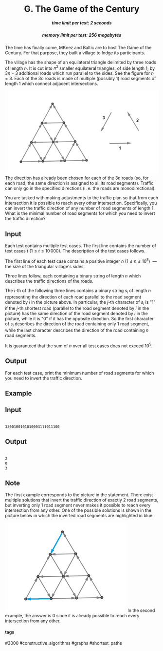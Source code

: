 <h1 style='text-align: center;'> G. The Game of the Century</h1>

<h5 style='text-align: center;'>time limit per test: 2 seconds</h5>
<h5 style='text-align: center;'>memory limit per test: 256 megabytes</h5>

The time has finally come, MKnez and Baltic are to host The Game of the Century. For that purpose, they built a village to lodge its participants.

The village has the shape of an equilateral triangle delimited by three roads of length $n$. It is cut into $n^2$ smaller equilateral triangles, of side length $1$, by $3n-3$ additional roads which run parallel to the sides. See the figure for $n=3$. Each of the $3n$ roads is made of multiple (possibly $1$) road segments of length $1$ which connect adjacent intersections.

 ![](images/f3a12a0a600582d91cfafc22b6fd880eb4d9040e.png) The direction has already been chosen for each of the $3n$ roads (so, for each road, the same direction is assigned to all its road segments). Traffic can only go in the specified directions (i. e. the roads are monodirectional).

You are tasked with making adjustments to the traffic plan so that from each intersection it is possible to reach every other intersection. Specifically, you can invert the traffic direction of any number of road segments of length $1$. What is the minimal number of road segments for which you need to invert the traffic direction?

## Input

Each test contains multiple test cases. The first line contains the number of test cases $t$ ($1 \leq t \leq 10\,000$). The description of the test cases follows.

The first line of each test case contains a positive integer $n$ ($1\leq n\leq 10^5$)  — the size of the triangular village's sides.

Three lines follow, each containing a binary string of length $n$ which describes the traffic directions of the roads. 

The $i$-th of the following three lines contains a binary string $s_i$ of length $n$ representing the direction of each road parallel to the road segment denoted by $i$ in the picture above. In particular, the $j$-th character of $s_i$ is "1" if the $j$-th shortest road (parallel to the road segment denoted by $i$ in the picture) has the same direction of the road segment denoted by $i$ in the picture, while it is "0" if it has the opposite direction. So the first character of $s_i$ describes the direction of the road containing only $1$ road segment, while the last character describes the direction of the road containing $n$ road segments.

It is guaranteed that the sum of $n$ over all test cases does not exceed $10^5$.

## Output

For each test case, print the minimum number of road segments for which you need to invert the traffic direction.

## Example

## Input


```

3300100101010003111011100
```
## Output


```

2
0
3

```
## Note

The first example corresponds to the picture in the statement. There exist multiple solutions that invert the traffic direction of exactly $2$ road segments, but inverting only $1$ road segment never makes it possible to reach every intersection from any other. One of the possible solutions is shown in the picture below in which the inverted road segments are highlighted in blue.

 ![](images/d24ad27c25979bdbdd124bce07a3a3dd89907a12.png) In the second example, the answer is $0$ since it is already possible to reach every intersection from any other.



#### tags 

#3000 #constructive_algorithms #graphs #shortest_paths 